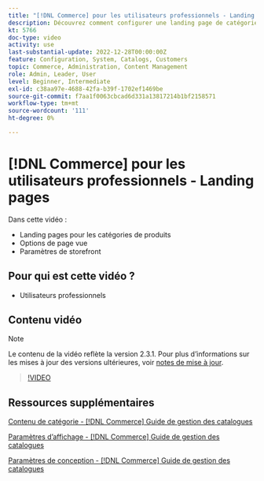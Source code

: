 ```yaml
---
title: "[!DNL Commerce] pour les utilisateurs professionnels - Landing pages"
description: Découvrez comment configurer une landing page de catégorie et contrôler l’aspect.
kt: 5766
doc-type: video
activity: use
last-substantial-update: 2022-12-28T00:00:00Z
feature: Configuration, System, Catalogs, Customers
topic: Commerce, Administration, Content Management
role: Admin, Leader, User
level: Beginner, Intermediate
exl-id: c38aa97e-4688-42fa-b39f-1702ef1469be
source-git-commit: f7aa1f0063cbcad6d331a13817214b1bf2158571
workflow-type: tm+mt
source-wordcount: '111'
ht-degree: 0%

---
```


# [!DNL Commerce] pour les utilisateurs professionnels - Landing pages

Dans cette vidéo :

- Landing pages pour les catégories de produits
- Options de page vue
- Paramètres de storefront

## Pour qui est cette vidéo ?

- Utilisateurs professionnels

## Contenu vidéo

>[!NOTE]
>
>Le contenu de la vidéo reflète la version 2.3.1. Pour plus d’informations sur les mises à jour des versions ultérieures, voir [notes de mise à jour](https://experienceleague.adobe.com/docs/commerce-operations/release/notes/overview.html).

>[!VIDEO](https://video.tv.adobe.com/v/36388?quality=12&learn=on)

## Ressources supplémentaires

[Contenu de catégorie - [!DNL Commerce] Guide de gestion des catalogues](https://experienceleague.adobe.com/docs/commerce-admin/catalog/categories/create/categories-content-settings.html)

[Paramètres d’affichage - [!DNL Commerce] Guide de gestion des catalogues](https://experienceleague.adobe.com/docs/commerce-admin/catalog/categories/create/categories-display-settings.html)

[Paramètres de conception - [!DNL Commerce] Guide de gestion des catalogues](https://experienceleague.adobe.com/docs/commerce-admin/catalog/categories/create/categories-custom-design.html)
